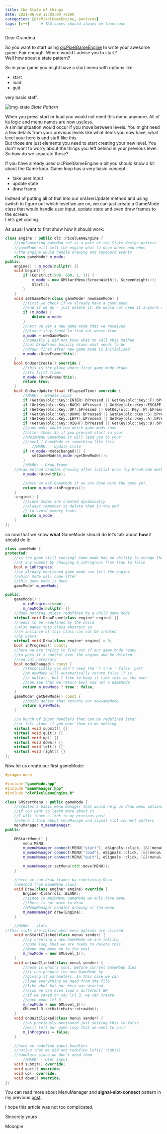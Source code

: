 ```yaml
---
title: the State of things
date: 2021-06-08 12:03:00 +0200
categories: [olcPixelGameEngine, patterns]
tags: [c++]     # TAG names should always be lowercase
---
```


Dear Grandma 

So you want to start using 
[olcPixelGameEngine](https://github.com/OneLoneCoder/olcPixelGameEngine) to write your awesome game.
Fair enough. Where would I advise you to start?  
Well how about a state pattern?

So in your game you might have a start menu with options like:  
* start
* load
* quit

very basic staff.

![img-state](/assets/post_assets/state.png)
_State Pattern_

When you press start or load you would not need this menu anymore. All of its logic and menu names are now useless.  
A similar situation would occur if you move between levels. You might need a few details from your previous levels like what
items you now have, what level your hero is and staff like this.   
But those are just elements you need to start creating your new level. You don't want to worry about the things you left behind in your previous level.  
So how do we separate these?

If you have already used olcPixelGameEngine a bit you should know a bit about the Game loop. Game loop has a very basic concept:

* take user input
* update state
* draw frame

Instead of putting all of that into our onUserUpdate method and using switch to figure out which level we are on,
we can just create a GameMode class that would handle user input, update state and even draw frames to the screen.  
Let’s get coding.

As usual I want to first show how it should work:

```c++
class engine : public olc::PixelGameEngine {
    //implementing gameMod ref as a part of the State design pattern
    //gameMode will tell the engine what to draw where and when
    //the engine would handle drawing and keyboard events
    class gameMode* m_mode;
public:
    engine() : m_mode(nullptr) {}
    void begin() {
        if (Construct(900, 600, 1, 1)) {
            m_mode = new GMStartMenu(ScreenWidth(), ScreenHeight());
            Start();
        }
    }
    void setGameMode(class gameMode* newGameMode) {
        //first we check if we already have a game mode
        //and if we do - just delete it. We would not need it anymore at this point
        if (m_mode) {
            delete m_mode;
        }
        //next we set a new game mode that we received
        //please stay tuned to find out where from
        m_mode = newGameMode;
        //honestly I did not know what to call this method
        //but DrawFrame basicly draws what needs to be
        //drawn first after new game mode is initialised
        m_mode->DrawFrame(this);
    }
    bool OnUserCreate() override {
        //this is the place where first game mode draws
        //its first frame
        m_mode->DrawFrame(this);
        return true;
    }
    bool OnUserUpdate(float fElapsedTime) override {
        //MARK: - Handle input
        if (GetKey(olc::Key::ENTER).bPressed || GetKey(olc::Key::F).bPressed) m_mode->submit();
        if (GetKey(olc::Key::BACK).bPressed || GetKey(olc::Key::ESCAPE).bPressed || GetKey(olc::Key::E).bPressed) m_mode->quit();
        if (GetKey(olc::Key::UP).bPressed || GetKey(olc::Key::W).bPressed) m_mode->up();
        if (GetKey(olc::Key::DOWN).bPressed || GetKey(olc::Key::S).bPressed) m_mode->down();
        if (GetKey(olc::Key::LEFT).bPressed || GetKey(olc::Key::A).bPressed) m_mode->left();
        if (GetKey(olc::Key::RIGHT).bPressed || GetKey(olc::Key::D).bPressed) m_mode->right();
        //game mods would now which game mods come
        //after them. So if you pressed start in your
        //MainMenu GameMode it will lead you to your
        //Level_1 GameMode or something like this
            //MARK: - Update state
        if (m_mode->modeChanged()) {
            setGameMode(m_mode->getNewMode());
        }
        //MARK: - Draw frame
    //Draw method handles drawing after initial draw (by DrawFrame method)
        m_mode->Draw(this);

        //Here we ask GameMode if we are done with the game yet.
        return m_mode->inProgress();
    }
    ~engine() {
        //since modes are created dynamically
        //always remember to delete them in the end
        // to avoid memory leaks
        delete m_mode;
    }
};
```

so now that we know **what** GameMode should do let’s talk about **how** it should do it:

```c++
class gameMode {
protected:
    //is the game still running? Game mode has an ability to change that
    //at any moment by changing m_inProgress from true to false
    bool m_inProgress;
    //as already mentioned game mode can tell the engine
    //which mode will come after
    //this game mode is done
    gameMode* m_newMode;

public:
    gameMode() :
        m_inProgress(true),
        m_newMode(nullptr) {}
    //does nothing unless redefined by a child game mode
    virtual void DrawFrame(class engine* engine) {}
    //needs to be redefined by the child
    //also makes this class abstract so
    //an instance of this class can not be created
    //by users
    virtual void Draw(class engine* engine) = 0;
    bool inProgress() const;
    //here we are trying to find out if our game mode ready
    //to pass it's control over the engine and be deleted
    //sad but necessary
    bool modeChanged() const {
        //Technically you don't need the '? true : false' part
        //m_newMode will automatically return false if is
        //a nullptr, but I like to keep it like this so the user
        //can see that we return bool and not a GameMode 
        return m_newMode ? true : false;
    }
    gameMode* getNewMode() const {
        //basic getter that returns our newGameMode
        return m_newMode;
    }

    //a bunch of input handlers that can be redefined later
    //or left alone if you want them to do nothing
    virtual void submit() {}
    virtual void quit() {}
    virtual void up() {}
    virtual void down() {}
    virtual void left() {}
    virtual void right() {}
};
```
    
    
Now let us create our first gameMode:

```c++
#pragma once

#include "gameMode.hpp"
#include "menuManager.hpp"
#include "olcPixelGameEngine.h"

class GMStartMenu : public gameMode {
    //creates a basic menu manager that would help us draw menu options
    //if you want to learn more about it
    //I will leave a link to my previous post
    //where I talk about menuManage and signal slot connect pattern
    menuManager m_menuManager;
public:

    GMStartMenu() {
        menu MENU;
        m_menuManager.connect(MENU["start"], eSignals::click, [&](menu& sender) { this->onStartClicked(sender); });
        m_menuManager.connect(MENU["load"], eSignals::click, [&](menu& sender) { this->onLoadClicked(sender); });
        m_menuManager.connect(MENU["quit"], eSignals::click, [&](menu& sender) { this->onQuitClicked(sender); });

        m_menuManager.setMenu(std::move(MENU));
    }

    //here we can draw frames by redefining Draw
    //method from GameMenu class
    void Draw(class engine* engine) override {
        Engine->Clear(olc::BLANK);
        //since in mainMenu GameMode we only have menu
        //there is not much to draw
        //MenuManager handles drawing of the menu
        m_menuManager.draw(Engine);
    }

    //MARK: - slots
//this slots are called when menu options are clicked
    void onStartClicked(class menu& sender) {
        //by creating a new GameMode we are telling
        //game loop that we are ready to delete this
        //mode and move on to the next
        m_newMode = new GMLevel_1();
    }
    void onLoadClicked(class menu& sender) {
        //here is what's cool. Before current GameMode dies
        //it can prepare the new GameMode by
        //giving it parameters. In this case we can
        //load everything we need from the file
        //like what hat our hero was wearing
        //also we can even load a different GM
        //if we saved on say lvl 3, we can create
        //game mode lvl 3 
        m_newMode = new GMLevel_3();
        GMLevel_3.setHat(eHats::strawHat);
    }
    void onQuitClicked(class menu& sender) {
        //as previously mentioned just setting this to false
        //will tell our game loop that we want to quit
        m_inProgress = false;
    }

    //here we redefine input handlers
    //notice that we did not redefine left() right()
    //handlers since we don't need them 
        //MARK: - User input
    void submit() override;
    void quit() override;
    void up() override;
    void down() override;
};
```

You can read more about MenuManager and **signal-slot-connect** pattern in my previous [post](https://iam1mperec.github.io/blog/posts/options_observer/).

I hope this article was not too complicated.

Sincerely yours

Moonpie
